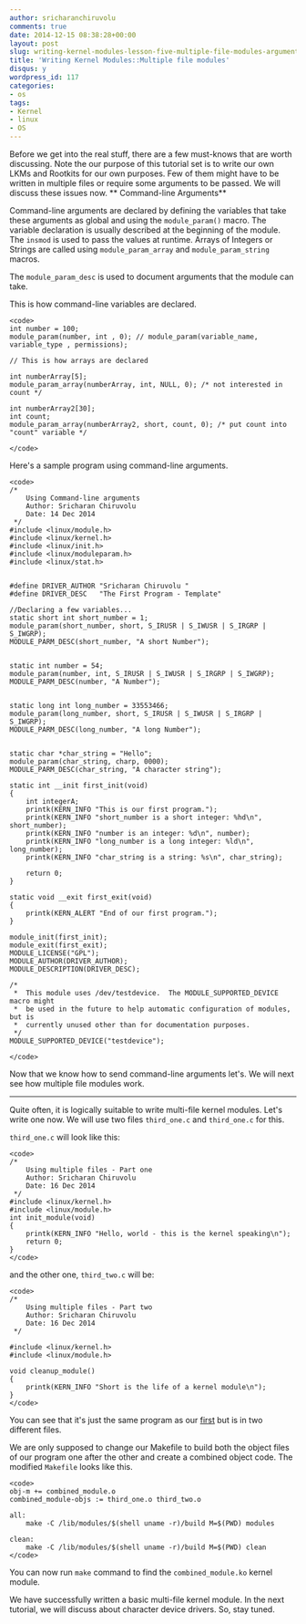 ```yaml
---
author: sricharanchiruvolu
comments: true
date: 2014-12-15 08:38:28+00:00
layout: post
slug: writing-kernel-modules-lesson-five-multiple-file-modules-argument-passing
title: 'Writing Kernel Modules::Multiple file modules'
disqus: y
wordpress_id: 117
categories:
- os
tags:
- Kernel
- linux
- OS
---
```


Before we get into the real stuff, there are a few must-knows that are worth discussing. Note the our purpose of this tutorial set is to write our own LKMs and Rootkits for our own purposes. Few of them might have to be written in multiple files or require some arguments to be passed. We will discuss these issues now.
**
Command-line Arguments**

Command-line arguments are declared by defining the variables that take these arguments as global and using the `module_param()` macro. The variable declaration is usually described at the beginning of the module. The `insmod` is used to pass the values at runtime. Arrays of Integers or Strings are called using `module_param_array` and `module_param_string` macros.

The `module_param_desc` is used to document arguments that the module can take.

This is how command-line variables are declared.

    
    <code>
    int number = 100;
    module_param(number, int , 0); // module_param(variable_name, variable_type , permissions);
    
    // This is how arrays are declared
    
    int numberArray[5];
    module_param_array(numberArray, int, NULL, 0); /* not interested in count */
    
    int numberArray2[30];
    int count;
    module_param_array(numberArray2, short, count, 0); /* put count into "count" variable */
    
    </code>


Here's a sample program using command-line arguments.

    
    <code>
    /*  
        Using Command-line arguments
        Author: Sricharan Chiruvolu
        Date: 14 Dec 2014
     */
    #include <linux/module.h>    
    #include <linux/kernel.h>
    #include <linux/init.h>
    #include <linux/moduleparam.h>
    #include <linux/stat.h>
    
    
    #define DRIVER_AUTHOR "Sricharan Chiruvolu "
    #define DRIVER_DESC   "The First Program - Template"
    
    //Declaring a few variables...
    static short int short_number = 1;
    module_param(short_number, short, S_IRUSR | S_IWUSR | S_IRGRP | S_IWGRP);
    MODULE_PARM_DESC(short_number, "A short Number");
    
    
    static int number = 54;
    module_param(number, int, S_IRUSR | S_IWUSR | S_IRGRP | S_IWGRP);
    MODULE_PARM_DESC(number, "A Number");
    
    
    static long int long_number = 33553466;
    module_param(long_number, short, S_IRUSR | S_IWUSR | S_IRGRP | S_IWGRP);
    MODULE_PARM_DESC(long_number, "A long Number");
    
    
    static char *char_string = "Hello";
    module_param(char_string, charp, 0000);
    MODULE_PARM_DESC(char_string, "A character string");
    
    static int __init first_init(void)
    {
    	int integerA;
    	printk(KERN_INFO "This is our first program.");
    	printk(KERN_INFO "short_number is a short integer: %hd\n", short_number);
    	printk(KERN_INFO "number is an integer: %d\n", number);
    	printk(KERN_INFO "long_number is a long integer: %ld\n", long_number);
    	printk(KERN_INFO "char_string is a string: %s\n", char_string);
    
    	return 0;
    }
    
    static void __exit first_exit(void)
    {
    	printk(KERN_ALERT "End of our first program.");
    }
    
    module_init(first_init);
    module_exit(first_exit);
    MODULE_LICENSE("GPL");
    MODULE_AUTHOR(DRIVER_AUTHOR);	
    MODULE_DESCRIPTION(DRIVER_DESC);
    
    /*  
     *  This module uses /dev/testdevice.  The MODULE_SUPPORTED_DEVICE macro might
     *  be used in the future to help automatic configuration of modules, but is 
     *  currently unused other than for documentation purposes.
     */
    MODULE_SUPPORTED_DEVICE("testdevice");
    
    </code>


Now that we know how to send command-line arguments let's. We will next see how multiple file modules work.



* * *



Quite often, it is logically suitable to write multi-file kernel modules. Let's write one now. We will use two files `third_one.c` and `third_one.c` for this.

`third_one.c` will look like this:

    
    <code>
    /*  
        Using multiple files - Part one
        Author: Sricharan Chiruvolu
        Date: 16 Dec 2014
     */
    #include <linux/kernel.h>
    #include <linux/module.h>
    int init_module(void)
    {
    	printk(KERN_INFO "Hello, world - this is the kernel speaking\n");
    	return 0;
    }
    </code>


and the other one, `third_two.c` will be:

    
    <code>
    /*  
        Using multiple files - Part two
        Author: Sricharan Chiruvolu
        Date: 16 Dec 2014
     */
    
    #include <linux/kernel.h>
    #include <linux/module.h>
    
    void cleanup_module()
    {
    	printk(KERN_INFO "Short is the life of a kernel module\n");
    }
    </code>


You can see that it's just the same program as our [first](http://sricharanized.wordpress.com/2014/12/14/writing-kernel-modules-lesson-five-our-first-kernel-module/) but is in two different files.

We are only supposed to change our Makefile to build both the object files of our program one after the other and create a combined object code. The modified `Makefile` looks like this.

    
    <code>
    obj-m += combined_module.o
    combined_module-objs := third_one.o third_two.o
    
    all:
    	make -C /lib/modules/$(shell uname -r)/build M=$(PWD) modules
    
    clean:
    	make -C /lib/modules/$(shell uname -r)/build M=$(PWD) clean
    </code>


You can now run `make` command to find the `combined_module.ko` kernel module.

We have successfully written a basic multi-file kernel module. In the next tutorial, we will discuss about character device drivers. So, stay tuned.
